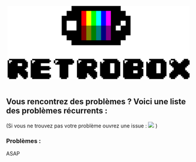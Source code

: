 <div align="center" color="#0094D2">
	<img src="https://raw.githubusercontent.com/RetroBox/RetroBox-Artworks/master/retrobox_logo.png" height="200" alt="W" /><br><br>
    
    
</div>

## Vous rencontrez des problèmes ? Voici une liste des problèmes récurrents : 
(Si vous ne trouvez pas votre problème ouvrez une issue : <a href="https://github.com/RetroBox/Raspberry-pi-Z-Version/issues"><img src="https://img.shields.io/github/issues/RetroBox/Raspberry-pi-Z-Version.svg"></a> )

### Problèmes :

ASAP